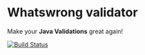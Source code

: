 # Whatswrong validator
Make your **Java Validations** great again!

[![Build Status](https://travis-ci.org/eduardoschmidtsantos/whatswrong.svg?branch=master)](https://travis-ci.org/eduardoschmidtsantos/whatswrong)
